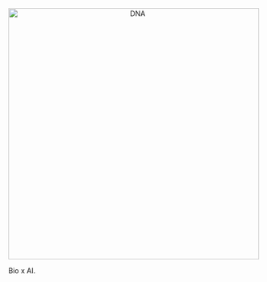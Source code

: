 <img src="./helix.gif" alt="DNA" style="width:500px; text-align:center; height:auto;" />

Bio x AI.
